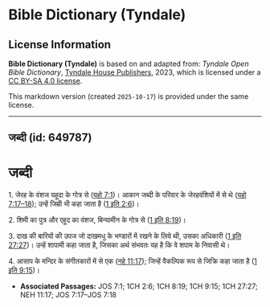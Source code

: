 # Bible Dictionary (Tyndale)

## License Information

**Bible Dictionary (Tyndale)** is based on and adapted from: _Tyndale Open Bible Dictionary_, [Tyndale House Publishers](https://tyndaleopenresources.com/), 2023, which is licensed under a [CC BY-SA 4.0 license](https://creativecommons.org/licenses/by-sa/4.0/legalcode.en).

This markdown version (created `2025-10-17`) is provided under the same license.



--------------------------------

## जब्दी (id: 649787)

जब्दी
=====

1\. जेरह के वंशज यहूदा के गोत्र से ([यहो 7:1](https://ref.ly/Josh7:1))। आकान जब्दी के परिवार के जेरहवंशियों में से थे ([यहो 7:17–18](https://ref.ly/Josh7:17-Josh7:18)); उन्हें जिम्री भी कहा जाता है ([1 इति 2:6](https://ref.ly/1Chr2:6))।

2\. शिमी का पुत्र और एहूद का वंशज, बिन्यामीन के गोत्र से ([1 इति 8:19](https://ref.ly/1Chr8:19))।

3\. दाख की बारियों की उपज जो दाखमधु के भण्डारों में रखने के लिये थी, उसका अधिकारी ([1 इति 27:27](https://ref.ly/1Chr27:27))। उन्हें शापामी कहा जाता है, जिसका अर्थ संभवतः यह है कि वे शपाम के निवासी थे।

4\. आसाप के मन्दिर के संगीतकारों में से एक ([नहे 11:17](https://ref.ly/Neh11:17)); जिन्हें वैकल्पिक रूप से जिक्रि कहा जाता है ([1 इति 9:15](https://ref.ly/1Chr9:15))।

* **Associated Passages:** JOS 7:1; 1CH 2:6; 1CH 8:19; 1CH 9:15; 1CH 27:27; NEH 11:17; JOS 7:17–JOS 7:18

